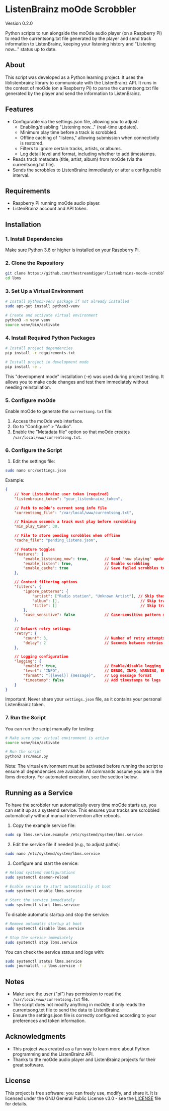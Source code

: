 # ListenBrainz moOde Scrobbler
Version 0.2.0

Python scripts to run alongside the moOde audio player (on a Raspberry Pi) to read the currentsong.txt file generated by the player and send track information to ListenBrainz, keeping your listening history and "Listening now..." status up to date.

## About

This script was developed as a Python learning project. It uses the liblistenbrainz library to communicate with the ListenBrainz API. It runs in the context of moOde (on a Raspberry Pi) to parse the currentsong.txt file generated by the player and send the information to ListenBrainz.

## Features

- Configurable via the settings.json file, allowing you to adjust:
  - Enabling/disabling "Listening now..." (real-time updates).
  - Minimum play time before a track is scrobbled.
  - Offline caching of "listens," allowing submission when connectivity is restored.
  - Filters to ignore certain tracks, artists, or albums.
  - Log detail level and format, including whether to add timestamps.
- Reads track metadata (title, artist, album) from moOde (via the currentsong.txt file).
- Sends the scrobbles to ListenBrainz immediately or after a configurable interval.

## Requirements

- Raspberry Pi running moOde audio player.
- ListenBrainz account and API token.

## Installation

### 1. Install Dependencies

Make sure Python 3.6 or higher is installed on your Raspberry Pi.

### 2. Clone the Repository

```bash
git clone https://github.com/thestreamdigger/listenbrainz-moode-scrobbler.git lbms
cd lbms
```

### 3. Set Up a Virtual Environment

```bash
# Install python3-venv package if not already installed
sudo apt-get install python3-venv

# Create and activate virtual environment
python3 -m venv venv
source venv/bin/activate
```

### 4. Install Required Python Packages

```bash
# Install project dependencies
pip install -r requirements.txt

# Install project in development mode
pip install -e .
```

This "development mode" installation (-e) was used during project testing. It allows you to make code changes and test them immediately without needing reinstallation.

### 5. Configure moOde

Enable moOde to generate the `currentsong.txt` file:

1. Access the moOde web interface.
2. Go to "Configure" > "Audio".
3. Enable the "Metadata file" option so that moOde creates `/var/local/www/currentsong.txt`.

### 6. Configure the Script

1. Edit the settings file:

```bash
sudo nano src/settings.json
```

Example:

```json
{
    // Your ListenBrainz user token (required)
    "listenbrainz_token": "your_listenbrainz_token",

    // Path to moOde's current song info file
    "currentsong_file": "/var/local/www/currentsong.txt",

    // Minimum seconds a track must play before scrobbling
    "min_play_time": 30,

    // File to store pending scrobbles when offline
    "cache_file": "pending_listens.json",

    // Feature toggles
    "features": {
        "enable_listening_now": true,       // Send "now playing" updates
        "enable_listen": true,              // Enable scrobbling
        "enable_cache": true                // Save failed scrobbles to retry later
    },

    // Content filtering options
    "filters": {
        "ignore_patterns": {
            "artist": ["Radio station", "Unknown Artist"], // Skip these artists
            "album": [],                                    // Skip tracks from these albums
            "title": []                                     // Skip tracks with these titles
        },
        "case_sensitive": false             // Case-sensitive pattern matching
    },

    // Network retry settings
    "retry": {
        "count": 3,                         // Number of retry attempts
        "delay": 2                          // Seconds between retries
    },

    // Logging configuration
    "logging": {
        "enable": true,                     // Enable/disable logging
        "level": "INFO",                    // DEBUG, INFO, WARNING, ERROR, CRITICAL
        "format": "[{level}] {message}",    // Log message format
        "timestamp": false                  // Add timestamps to logs
    }
}
```

Important: Never share your `settings.json` file, as it contains your personal ListenBrainz token.

### 7. Run the Script

You can run the script manually for testing:

```bash
# Make sure your virtual environment is active
source venv/bin/activate

# Run the script
python3 src/main.py
```

Note: The virtual environment must be activated before running the script to ensure all dependencies are available. All commands assume you are in the lbms directory. For automated execution, see the section below.

## Running as a Service

To have the scrobbler run automatically every time moOde starts up, you can set it up as a systemd service. This ensures your tracks are scrobbled automatically without manual intervention after reboots.

1. Copy the example service file:
```bash
sudo cp lbms.service.example /etc/systemd/system/lbms.service
```

2. Edit the service file if needed (e.g., to adjust paths):
```bash
sudo nano /etc/systemd/system/lbms.service
```

3. Configure and start the service:
```bash
# Reload systemd configurations
sudo systemctl daemon-reload

# Enable service to start automatically at boot
sudo systemctl enable lbms.service

# Start the service immediately
sudo systemctl start lbms.service
```

To disable automatic startup and stop the service:
```bash
# Remove automatic startup at boot
sudo systemctl disable lbms.service

# Stop the service immediately
sudo systemctl stop lbms.service
```

You can check the service status and logs with:
```bash
sudo systemctl status lbms.service
sudo journalctl -u lbms.service -f
```

## Notes

- Make sure the user ("pi") has permission to read the `/var/local/www/currentsong.txt` file.
- The script does not modify anything in moOde; it only reads the currentsong.txt file to send the data to ListenBrainz.
- Ensure the settings.json file is correctly configured according to your preferences and token information.

## Acknowledgments

- This project was created as a fun way to learn more about Python programming and the ListenBrainz API.
- Thanks to the moOde audio player and ListenBrainz projects for their great software.

## License

This project is free software: you can freely use, modify, and share it. It is licensed under the GNU General Public License v3.0 - see the [LICENSE](LICENSE) file for details.

